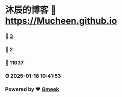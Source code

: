 # 沐辰的博客 :link: https://Mucheen.github.io 
### :page_facing_up: [3](https://Mucheen.github.io/tag.html) 
### :speech_balloon: 2 
### :hibiscus: 11037 
### :alarm_clock: 2025-01-18 10:41:53 
### Powered by :heart: [Gmeek](https://github.com/Meekdai/Gmeek)
